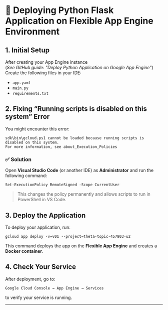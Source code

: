 # 🚀 Deploying Python Flask Application on Flexible App Engine Environment

## 1. Initial Setup

After creating your App Engine instance  
(*See GitHub guide: "Deploy Python Application on Google App Engine"*)  
Create the following files in your IDE:

- `app.yaml`
- `main.py`
- `requirements.txt`

## 2. Fixing “Running scripts is disabled on this system” Error

You might encounter this error:

    sdk\bin\gcloud.ps1 cannot be loaded because running scripts is disabled on this system.
    For more information, see about_Execution_Policies

### ✅ Solution

Open **Visual Studio Code** (or another IDE) as **Administrator** and run the following command:

    Set-ExecutionPolicy RemoteSigned -Scope CurrentUser

> This changes the policy permanently and allows scripts to run in PowerShell in VS Code.

## 3. Deploy the Application

To deploy your application, run:

    gcloud app deploy -v=v01 --project=theta-topic-457803-u2

This command deploys the app on the **Flexible App Engine** and creates a **Docker container**.

## 4. Check Your Service

After deployment, go to:

    Google Cloud Console → App Engine → Services

to verify your service is running.

---
